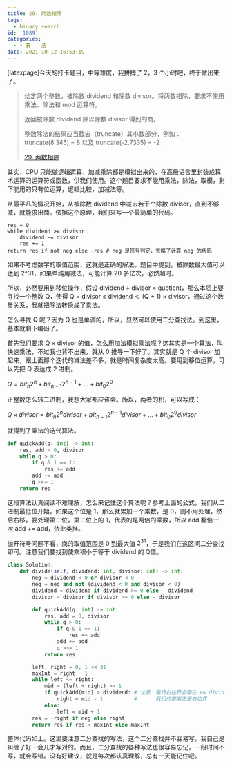 ```yaml
---
title: 29. 两数相除
tags:
  - binary search
id: '1089'
categories:
  - - 算　　法
date: 2021-10-12 16:53:19
---
```


[latexpage]今天的打卡题目，中等难度，我拼搏了 2，3 个小时吧，终于做出来了。

> 给定两个整数，被除数 dividend 和除数 divisor。将两数相除，要求不使用乘法、除法和 mod 运算符。
> 
> 返回被除数 dividend 除以除数 divisor 得到的商。
> 
> 整数除法的结果应当截去（truncate）其小数部分，例如：truncate(8.345) = 8 以及 truncate(-2.7335) = -2
> 
> [29. 两数相除](https://leetcode-cn.com/problems/divide-two-integers/)

其实，CPU 只能做逻辑运算，加减乘除都是模拟出来的，在高级语言里封装成算术运算的运算符或函数，供我们使用。这个题目要求不能用乘法，除法，取模，剩下能用的只有位运算，逻辑比较，加减法等。

从最平凡的情况开始，从被除数 dividend 中减去若干个除数 divisor，直到不够减，就能求出商。依据这个原理，我们来写一个最简单的代码。

```generic
res = 0
while dividend >= divisor:
    dividend -= divisor
    res += 1
return res if not neg else -res # neg 是符号判定，省略了计算 neg 的代码
```

如果不考虑数字的取值范围，这就是正确的解法。题目中提到，被除数最大值可以达到 2^31，如果单纯用减法，可能计算 20 多亿次，必然超时。

所以，必然要用到移位操作，假设 dividend ÷ divisor = quotient，那么本质上要寻找一个整数 Q，使得 Q × divisor ≤ dividend ＜ (Q + 1) × divisor，通过这个数量关系，我就把除法转换成了乘法。

怎么寻找 Q 呢？因为 Q 也是单调的，所以，显然可以使用二分查找法。到这里，基本就剩下编码了。

首先我们要求 Q × divisor 的值，怎么用加法模拟乘法呢？这其实是一个算法，叫快速乘法，不过我也背不出来，就从 0 推导一下好了。其实就是 Q 个 divisor 加起来，跟上面那个迭代的减法差不多，就是时间复杂度太高。要用到移位运算，可以先把 Q 表达成 2 进制。

$Q = bit_n 2^n + bit_{n-1} 2^{n-1} + \dots + bit_0 2^0$

正整数怎么转二进制，我想大家都应该会。所以，两者的积，可以写成：

$Q \times divisor = bit_n 2^n divisor + bit_{n-1} 2^{n-1} divisor + \dots + bit_0 2^0 divisor$

就得到了乘法的迭代算法。

```python
def quickAdd(q: int) -> int:
    res, add = 0, divisor
    while q > 0:
        if q & 1 == 1:
            res += add
        add += add
        q >>= 1
    return res
```

这段算法认真阅读不难理解，怎么来记住这个算法呢？参考上面的公式，我们从二进制最低位开始，如果这个位是 1，那么就累加一个乘数，是 0，则不用处理，然后右移，要处理第二位，第二位上的 1，代表的是两倍的乘数，所以 add 翻倍一次 add += add，依此类推。

抛开符号问题不看，商的取值范围是 0 到最大值 $2^{31}$，于是我们在这区间二分查找即可。注意我们要找到使乘积小于等于 dividend 的 Q值。

```python
class Solution:
    def divide(self, dividend: int, divisor: int) -> int:
        neg = dividend < 0 or divisor < 0
        neg = neg and not (dividend < 0 and divisor < 0)
        dividend = dividend if dividend >= 0 else - dividend
        divisor = divisor if divisor >= 0 else - divisor

        def quickAdd(q: int) -> int:
            res, add = 0, divisor
            while q > 0:
                if q & 1 == 1:
                    res += add
                add += add
                q >>= 1
            return res

        left, right = 0, 1 << 31
        maxInt = right - 1
        while left <= right:
            mid = (left + right) >> 1
            if quickAdd(mid) > dividend: # 注意：最终右边界会停在 <= dividend 的地方
                right = mid - 1          #      我们的答案正是右边界
            else:
                left = mid + 1
        res = -right if neg else right
        return res if res < maxInt else maxInt
```

整体代码如上。这里要注意二分查找的写法，这个二分查找并不容易写，我自己是纠缠了好一会儿才写对的。而且，二分查找的各种写法也很容易忘记，一段时间不写，就会写错。没有好建议，就是每次都认真理解，总有一天能记住吧。